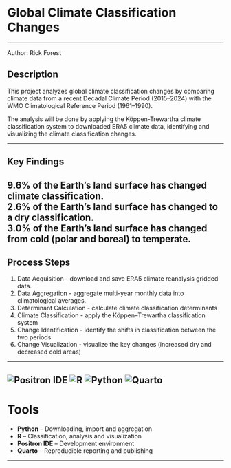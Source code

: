# Global Climate Classification Changes

---

Author: Rick Forest  

## Description  

This project analyzes global climate classification changes by comparing climate data from a recent Decadal Climate Period (2015–2024) with the WMO Climatological Reference Period (1961–1990).  

The analysis will be done by applying the Köppen-Trewartha climate classification system to downloaded ERA5 climate data, identifying and visualizing the climate classification changes.  

---

## Key Findings  

9.6% of the Earth’s land surface has changed climate classification.  
2.6% of the Earth’s land surface has changed to a dry classification.  
3.0% of the Earth’s land surface has changed from cold (polar and boreal) to temperate.  
---

## Process Steps

1. Data Acquisition - download and save ERA5 climate reanalysis gridded data.
2. Data Aggregation - aggregate multi-year monthly data into climatological averages.
3. Determinant Calculation - calculate climate classification determinants
4. Climate Classification - apply the Köppen–Trewartha classification system
5. Change Identification - identify the shifts in classification between the two periods
6. Change Visualization - visualize the key changes (increased dry and decreased cold areas)
---

![Positron IDE](https://img.shields.io/badge/Editor-Positron-blue?logo=rstudio)
![R](https://img.shields.io/badge/R-Programming-blue?logo=r)
![Python](https://img.shields.io/badge/Python-Programming-green?logo=python)
![Quarto](https://img.shields.io/badge/Quarto-Publishing-orange?logo=quarto)
---

# Tools  

- **Python** – Downloading, import and aggregation 
- **R** – Classification, analysis and visualization  
- **Positron IDE** – Development environment  
- **Quarto** – Reproducible reporting and publishing  
---